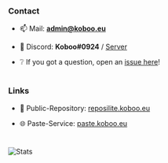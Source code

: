 ### Contact

  - 📫 Mail: **[admin@koboo.eu](mailto://admin@koboo.eu)**

  - 👾 Discord: **Koboo#0924** / [Server](https://discord.gg/MrbtKASzVc)
    
  - ❔ If you got a question, open an [issue here](https://github.com/Koboo/Koboo/issues)!

# 

### Links

  - 🧰 Public-Repository: [reposilite.koboo.eu](https://reposilite.koboo.eu/)

  - 🌐 Paste-Service: [paste.koboo.eu](https://p.koboo.eu/)

# 

![Stats](https://github-readme-stats.vercel.app/api?username=koboo&show_icons=true&locale=en&theme=dark)
